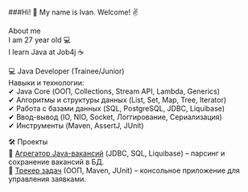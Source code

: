 ###Hi! 👋 My name is Ivan. Welcome! ✌️

About me<br>
I am 27 year old 💻<br>
I learn Java at Job4j ☕<br>

💻 Java Developer (Trainee/Junior)<br>
Навыки и технологии:<br>
✔ Java Core (ООП, Collections, Stream API, Lambda, Generics)<br>
✔ Алгоритмы и структуры данных (List, Set, Map, Tree, Iterator)<br>
✔ Работа с базами данных (SQL, PostgreSQL, JDBC, Liquibase)<br>
✔ Ввод-вывод (IO, NIO, Socket, Логгирование, Сериализация)<br>
✔ Инструменты (Maven, AssertJ, JUnit)<br>

🛠 Проекты<br>
🔹 [Агрегатор Java-вакансий](https://github.com/Towaris4/job4j_grabber) (JDBC, SQL, Liquibase) – парсинг и сохранение вакансий в БД.<br>
🔹 [Трекер задач](https://github.com/Towaris4/job4j_tracker) (ООП, Maven, JUnit) – консольное приложение для управления заявками.<br>
